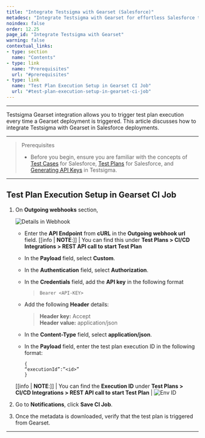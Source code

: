 ```yaml
---
title: "Integrate Testsigma with Gearset (Salesforce)"
metadesc: "Integrate Testsigma with Gearset for effortless Salesforce test automation | Improve your testing efficiency accelerate Salesforce automation by integrating Testsigma with Gearset"
noindex: false
order: 12.25
page_id: "Integrate Testsigma with Gearset"
warning: false
contextual_links:
- type: section
  name: "Contents"
- type: link
  name: "Prerequisites"
  url: "#prerequisites"
- type: link
  name: "Test Plan Execution Setup in Gearset CI Job"
  url: "#test-plan-execution-setup-in-gearset-ci-job"
---
```


---

Testsigma Gearset integration allows you to trigger test plan execution every time a Gearset deployment is triggered. This article discusses how to integrate Testsigma with Gearset in Salesforce deployments.

---

> <p id="prerequisites">Prerequisites</p>
> 
>    - Before you begin, ensure you are familiar with the concepts of [Test Cases](https://testsigma.com/docs/test-cases/manage/add-edit-delete/) for Salesforce, [Test Plans](https://testsigma.com/docs/test-management/test-plans/overview/) for Salesforce, and [Generating API Keys](https://testsigma.com/docs/configuration/api-keys/#steps-to-generate-api-key) in Testsigma.

---

## **Test Plan Execution Setup in Gearset CI Job**

1. On **Outgoing webhooks** section, 

   ![Details in Webhook](https://s3.amazonaws.com/static-docs.testsigma.com/new_images/projects/applications/Config_in_Gearset.png)

   - Enter the **API Endpoint** from **cURL** in the **Outgoing webhook url** field. 
    [[info | **NOTE**:]]
    | You can find this under **Test Plans > CI/CD Integrations > REST API call to start Test Plan**

   - In the **Payload** field, select **Custom**.

   - In the **Authentication** field, select **Authorization**.

   - In the **Credentials** field, add the **API key** in the following format 
  
       > `Bearer <API-KEY>`

   - Add the following **Header** details:
  
       > **Header key:** Accept <br>
       > **Header value:** application/json

   - In the **Content-Type** field, select **application/json**.

   - In the **Payload** field, enter the test plan execution ID in the following format:
     
        ```
        {
        “executionId”:”<id>”
        }
        ```

    [[info | **NOTE**:]]
    | You can find the **Execution ID** under **Test Plans > CI/CD Integrations > REST API call to start Test Plan**
    | ![Env ID](https://s3.amazonaws.com/static-docs.testsigma.com/new_images/projects/applications/Gearset_Exe_ID.png)


2. Go to **Notifications**, click **Save CI Job**. 


3. Once the metadata is downloaded, verify that the test plan is triggered from Gearset. 

---
